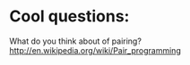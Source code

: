 Cool questions:
=
What do you think about of pairing?
http://en.wikipedia.org/wiki/Pair_programming
